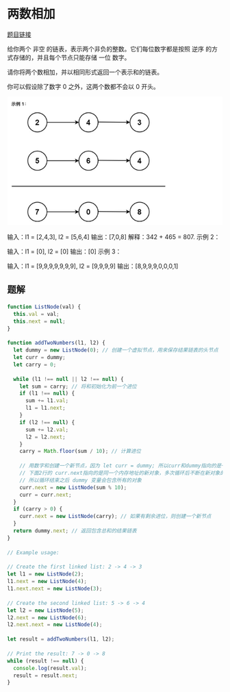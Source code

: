 # 两数相加
[题目链接](https://leetcode.cn/problems/add-two-numbers/description/)

给你两个 非空 的链表，表示两个非负的整数。它们每位数字都是按照 逆序 的方式存储的，并且每个节点只能存储 一位 数字。

请你将两个数相加，并以相同形式返回一个表示和的链表。

你可以假设除了数字 0 之外，这两个数都不会以 0 开头。

![add-two-numbers.png](./add-two-numbers-image.assets/add-two-numbers.png)


输入：l1 = [2,4,3], l2 = [5,6,4]
输出：[7,0,8]
解释：342 + 465 = 807.
示例 2：

输入：l1 = [0], l2 = [0]
输出：[0]
示例 3：

输入：l1 = [9,9,9,9,9,9,9], l2 = [9,9,9,9]
输出：[8,9,9,9,0,0,0,1]

## 题解
```js
function ListNode(val) {
  this.val = val;
  this.next = null;
}

function addTwoNumbers(l1, l2) {
  let dummy = new ListNode(0); // 创建一个虚拟节点，用来保存结果链表的头节点
  let curr = dummy;
  let carry = 0;

  while (l1 !== null || l2 !== null) {
    let sum = carry; // 将和初始化为前一个进位
    if (l1 !== null) {
      sum += l1.val;
      l1 = l1.next;
    }
    if (l2 !== null) {
      sum += l2.val;
      l2 = l2.next;
    }
    carry = Math.floor(sum / 10); // 计算进位

    // 用数字和创建一个新节点，因为 let curr = dummy; 所以curr和dummy指向的是一个内存地址对象，
    // 下面2行的 curr.next指向的是同一个内存地址的新对象，多次循环后不断在新对象的下面创建新内存地址的对象，
    // 所以循环结束之后 dummy 变量会包含所有的对象
    curr.next = new ListNode(sum % 10); 
    curr = curr.next;
  }
  if (carry > 0) {
    curr.next = new ListNode(carry); // 如果有剩余进位，则创建一个新节点
  }
  return dummy.next; // 返回包含总和的结果链表
}

// Example usage:

// Create the first linked list: 2 -> 4 -> 3
let l1 = new ListNode(2);
l1.next = new ListNode(4);
l1.next.next = new ListNode(3);

// Create the second linked list: 5 -> 6 -> 4
let l2 = new ListNode(5);
l2.next = new ListNode(6);
l2.next.next = new ListNode(4);

let result = addTwoNumbers(l1, l2);

// Print the result: 7 -> 0 -> 8
while (result !== null) {
  console.log(result.val);
  result = result.next;
}
```

